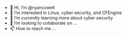 - 👋 Hi, I’m @ryancowell
- 👀 I’m interested in Linux, cyber security, and CFEngine
- 🌱 I’m currently learning more about cyber security
- 💞️ I’m looking to collaborate on ...
- 📫 How to reach me ...

<!---
ryancowell/ryancowell is a ✨ special ✨ repository because its `README.md` (this file) appears on your GitHub profile.
You can click the Preview link to take a look at your changes.
--->
